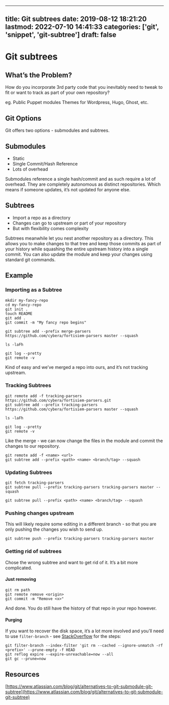 
---
title: Git subtrees
date: 2019-08-12 18:21:20
lastmod: 2022-07-10 14:41:33
categories: ['git', 'snippet', 'git-subtree']
draft: false
---


# Git subtrees
## What’s the Problem?
How do you incorporate 3rd party code that you inevitably need to tweak to fit or want to track as part of your own repository?

eg. Public Puppet modules
Themes for Wordpress, Hugo, Ghost, etc.

## Git Options
Git offers two options - submodules and subtrees.

## Submodules
* Static
* Single Commit/Hash Reference
* Lots of overhead

Submodules reference a single hash/commit and as such require a lot of overhead. They are completely autonomous as distinct repositories. Which means if someone updates, it’s not updated for anyone else.

## Subtrees
* Import a repo as a directory
* Changes can go to upstream or part of your repository
* But with flexibility comes complexity

Subtrees meanwhile let you nest another repository as a directory. This allows you to make changes to that tree and keep those commits as part of your history while squashing the entire upstream history into a single commit. You can also update the module and keep your changes using standard git commands.

## Example
### Importing as a Subtree
```
mkdir my-fancy-repo
cd my-fancy-repo
git init .
touch README
git add .
git commit -m "My fancy repo begins"

git subtree add --prefix merge-parsers https://github.com/cybera/fortisiem-parsers master --squash

ls -laFh

git log --pretty
git remote -v
```

Kind of easy and we’ve merged a repo into ours, and it’s not tracking upstream.

### Tracking Subtrees
```
git remote add -f tracking-parsers https://github.com/cybera/fortisiem-parsers.git
git subtree add --prefix tracking-parsers https://github.com/cybera/fortisiem-parsers master --squash

ls -laFh

git log --pretty
git remote -v
```

Like the merge - we can now change the files in the module and commit the changes to our repository.

```
git remote add -f <name> <url>
git subtree add --prefix <path> <name> <branch/tag> --squash
```

### Updating Subtrees
```
git fetch tracking-parsers
git subtree pull --prefix tracking-parsers tracking-parsers master --squash
```

```
git subtree pull --prefix <path> <name> <branch/tag> --squash
```

### Pushing changes upstream
This will likely require some editing in a different branch - so that you are only pushing the changes you wish to send up.
```
git subtree push --prefix tracking-parsers tracking-parsers master
```

### Getting rid of subtrees
Chose the wrong subtree and want to get rid of it. It’s a bit more complicated.

#### Just removing
```
git rm path
git remote remove <origin>
git commit -m "Remove <x>"
```

And done. You do still have the history of that repo in your repo however.

#### Purging
If you want to recover the disk space, it’s a lot more involved and you’ll need to use `filter-branch` - see [StackOverflow](https://stackoverflow.com/questions/26107798/how-to-remove-previously-added-git-subtree-and-its-history) for the steps:
```
git filter-branch --index-filter 'git rm --cached --ignore-unmatch -rf <prefix>' --prune-empty -f HEAD
git reflog expire --expire-unreachable=now --all
git gc --prune=now
```

## Resources
 [https://www.atlassian.com/blog/git/alternatives-to-git-submodule-git-subtree](https://www.atlassian.com/blog/git/alternatives-to-git-submodule-git-subtree) 

<!-- #public #git #snippet #git-subtree -->

<!-- {BearID:48B64C15-6289-47D9-9B96-54BE9DD6B1F4-794-000331C3B620C14A} -->

